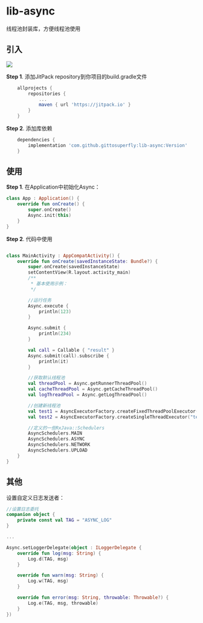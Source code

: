 # lib-async
线程池封装库，方便线程池使用

## 引入

[![](https://jitpack.io/v/gittosuperfly/lib-async.svg)](https://jitpack.io/#gittosuperfly/lib-async)


**Step 1**. 添加JitPack repository到你项目的build.gradle文件

```groovy
	allprojects {
		repositories {
			...
			maven { url 'https://jitpack.io' }
		}
	}
```

**Step 2**. 添加库依赖
```groovy
	dependencies {
	    implementation 'com.github.gittosuperfly:lib-async:Version'
	}
```


## 使用

**Step 1**. 在Application中初始化Async：

```kotlin
class App : Application() {
    override fun onCreate() {
        super.onCreate()
        Async.init(this)
    }
}
```

**Step 2**. 代码中使用

```kotlin

class MainActivity : AppCompatActivity() {
    override fun onCreate(savedInstanceState: Bundle?) {
        super.onCreate(savedInstanceState)
        setContentView(R.layout.activity_main)
        /**
         * 基本使用示例：
         */

        //运行任务
        Async.execute {
            println(123)
        }

        Async.submit {
            println(234)
        }

        val call = Callable { "result" }
        Async.submit(call).subscribe {
            println(it)
        }

        //获取默认线程池
        val threadPool = Async.getRunnerThreadPool()
        val cacheThreadPool = Async.getCacheThreadPool()
        val logThreadPool = Async.getLogThreadPool()

        //创建新线程池
        val test1 = AsyncExecutorFactory.createFixedThreadPoolExecutor("test-thread-pool", 4)
        val test2 = AsyncExecutorFactory.createSingleThreadExecutor("test-thread-pool")

        //定义的一些RxJava::Schedulers
        AsyncSchedulers.MAIN
        AsyncSchedulers.ASYNC
        AsyncSchedulers.NETWORK
        AsyncSchedulers.UPLOAD
    }
}
```

## 其他

设置自定义日志发送者：
```kotlin
//设置日志委托
companion object {
    private const val TAG = "ASYNC_LOG"
}

...

Async.setLoggerDelegate(object : ILoggerDelegate {
    override fun log(msg: String) {
        Log.d(TAG, msg)
    }

    override fun warn(msg: String) {
        Log.w(TAG, msg)
    }

    override fun error(msg: String, throwable: Throwable?) {
        Log.e(TAG, msg, throwable)
    }
})

```
